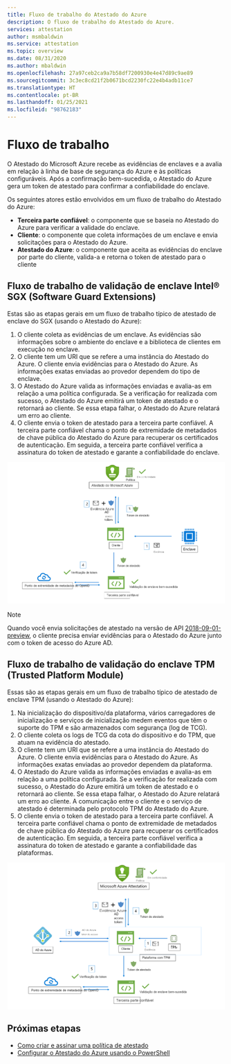 ```yaml
---
title: Fluxo de trabalho do Atestado do Azure
description: O fluxo de trabalho do Atestado do Azure.
services: attestation
author: msmbaldwin
ms.service: attestation
ms.topic: overview
ms.date: 08/31/2020
ms.author: mbaldwin
ms.openlocfilehash: 27a97ceb2ca9a7b58df7200930e4e47d89c9ae89
ms.sourcegitcommit: 3c3ec8cd21f2b0671bcd2230fc22e4b4adb11ce7
ms.translationtype: HT
ms.contentlocale: pt-BR
ms.lasthandoff: 01/25/2021
ms.locfileid: "98762183"
---
```

# <a name="workflow"></a>Fluxo de trabalho

O Atestado do Microsoft Azure recebe as evidências de enclaves e a avalia em relação à linha de base de segurança do Azure e às políticas configuráveis. Após a confirmação bem-sucedida, o Atestado do Azure gera um token de atestado para confirmar a confiabilidade do enclave.

Os seguintes atores estão envolvidos em um fluxo de trabalho do Atestado do Azure:

- **Terceira parte confiável**: o componente que se baseia no Atestado do Azure para verificar a validade do enclave. 
- **Cliente**: o componente que coleta informações de um enclave e envia solicitações para o Atestado do Azure. 
- **Atestado do Azure**: o componente que aceita as evidências do enclave por parte do cliente, valida-a e retorna o token de atestado para o cliente


## <a name="intel-software-guard-extensions-sgx-enclave-validation-work-flow"></a>Fluxo de trabalho de validação de enclave Intel® SGX (Software Guard Extensions)

Estas são as etapas gerais em um fluxo de trabalho típico de atestado de enclave do SGX (usando o Atestado do Azure):

1. O cliente coleta as evidências de um enclave. As evidências são informações sobre o ambiente do enclave e a biblioteca de clientes em execução no enclave.
1. O cliente tem um URI que se refere a uma instância do Atestado do Azure. O cliente envia evidências para o Atestado do Azure. As informações exatas enviadas ao provedor dependem do tipo de enclave.
1. O Atestado do Azure valida as informações enviadas e avalia-as em relação a uma política configurada. Se a verificação for realizada com sucesso, o Atestado do Azure emitirá um token de atestado e o retornará ao cliente. Se essa etapa falhar, o Atestado do Azure relatará um erro ao cliente. 
1. O cliente envia o token de atestado para a terceira parte confiável. A terceira parte confiável chama o ponto de extremidade de metadados de chave pública do Atestado do Azure para recuperar os certificados de autenticação. Em seguida, a terceira parte confiável verifica a assinatura do token de atestado e garante a confiabilidade do enclave. 

![Fluxo de validação do enclave SGX](./media/sgx-validation-flow.png)

> [!Note]
> Quando você envia solicitações de atestado na versão de API [2018-09-01-preview](https://github.com/Azure/azure-rest-api-specs/tree/master/specification/attestation/data-plane/Microsoft.Attestation/stable/2018-09-01-preview), o cliente precisa enviar evidências para o Atestado do Azure junto com o token de acesso do Azure AD.

## <a name="trusted-platform-module-tpm-enclave-validation-work-flow"></a>Fluxo de trabalho de validação do enclave TPM (Trusted Platform Module)

Essas são as etapas gerais em um fluxo de trabalho típico de atestado de enclave TPM (usando o Atestado do Azure):

1.  Na inicialização do dispositivo/da plataforma, vários carregadores de inicialização e serviços de inicialização medem eventos que têm o suporte do TPM e são armazenados com segurança (log de TCG).
2.  O cliente coleta os logs de TCG da cota do dispositivo e do TPM, que atuam na evidência do atestado.
3.  O cliente tem um URI que se refere a uma instância do Atestado do Azure. O cliente envia evidências para o Atestado do Azure. As informações exatas enviadas ao provedor dependem da plataforma.
4.  O Atestado do Azure valida as informações enviadas e avalia-as em relação a uma política configurada. Se a verificação for realizada com sucesso, o Atestado do Azure emitirá um token de atestado e o retornará ao cliente. Se essa etapa falhar, o Atestado do Azure relatará um erro ao cliente. A comunicação entre o cliente e o serviço de atestado é determinada pelo protocolo TPM do Atestado do Azure.
5.  O cliente envia o token de atestado para a terceira parte confiável. A terceira parte confiável chama o ponto de extremidade de metadados de chave pública do Atestado do Azure para recuperar os certificados de autenticação. Em seguida, a terceira parte confiável verifica a assinatura do token de atestado e garante a confiabilidade das plataformas.

![Fluxo de validação do TPM](./media/tpm-validation-flow.png)

## <a name="next-steps"></a>Próximas etapas
- [Como criar e assinar uma política de atestado](author-sign-policy.md)
- [Configurar o Atestado do Azure usando o PowerShell](quickstart-powershell.md)
